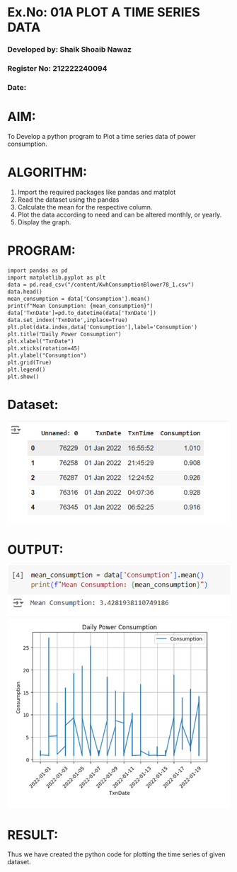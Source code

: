 # Ex.No: 01A PLOT A TIME SERIES DATA

###  Developed by: Shaik Shoaib Nawaz

###  Register No: 212222240094

###  Date:  

# AIM:
To Develop a python program to Plot a time series data of power consumption.
# ALGORITHM:
1. Import the required packages like pandas and matplot
2. Read the dataset using the pandas
3. Calculate the mean for the respective column.
4. Plot the data according to need and can be altered monthly, or yearly.
5. Display the graph.
# PROGRAM:
```
import pandas as pd
import matplotlib.pyplot as plt
data = pd.read_csv("/content/KwhConsumptionBlower78_1.csv")
data.head()
mean_consumption = data['Consumption'].mean()
print(f"Mean Consumption: {mean_consumption}")
data['TxnDate']=pd.to_datetime(data['TxnDate'])
data.set_index('TxnDate',inplace=True)
plt.plot(data.index,data['Consumption'],label='Consumption')
plt.title("Daily Power Consumption")
plt.xlabel("TxnDate")
plt.xticks(rotation=45)
plt.ylabel("Consumption")
plt.grid(True)
plt.legend()
plt.show()
```

# Dataset:
![Dataset](image1.png)

# OUTPUT:
![mean](image3.png)
![Output](image2.png)






# RESULT:
Thus we have created the python code for plotting the time series of given dataset.
